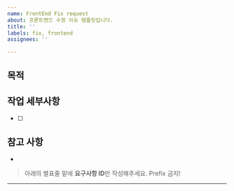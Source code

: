```yaml
---
name: FrontEnd Fix request
about: 프론트엔드 수정 이슈 템플릿입니다.
title: ''
labels: fix, frontend
assignees: ''

---
```


## 목적
> 

## 작업 세부사항
- [ ] 

## 참고 사항
-

> 아래의 별표줄 밑에  **요구사항 ID**만 작성해주세요. Prefix 금지!

********************
